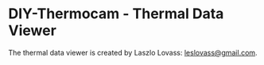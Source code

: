 # DIY-Thermocam - Thermal Data Viewer

The thermal data viewer is created by Laszlo Lovass: leslovass@gmail.com.
